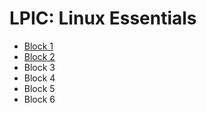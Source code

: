 # LPIC: Linux Essentials

- [Block 1](block-1.md)
- [Block 2](block-2.md)
- Block 3
- Block 4
- Block 5
- Block 6
